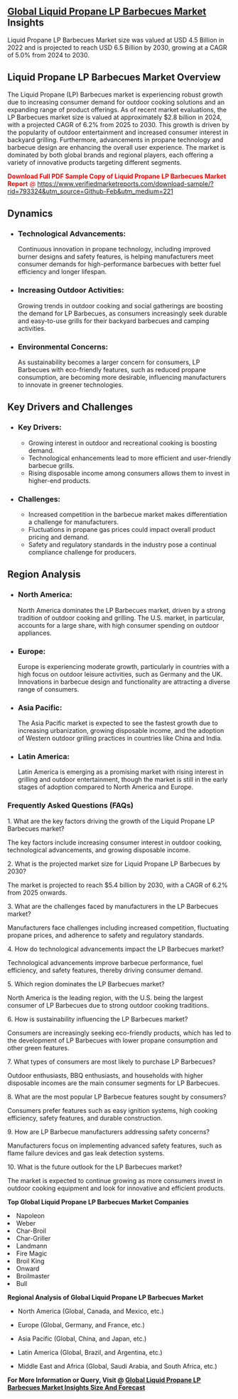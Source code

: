 <h2><a href="https://www.verifiedmarketreports.com/download-sample/?rid=793324&amp;utm_source=Github&amp;utm_medium=221" target="_blank">Global Liquid Propane LP Barbecues Market</a> Insights</h2><p>Liquid Propane LP Barbecues Market size was valued at USD 4.5 Billion in 2022 and is projected to reach USD 6.5 Billion by 2030, growing at a CAGR of 5.0% from 2024 to 2030.</p><p> <h2>Liquid Propane LP Barbecues Market Overview</h2> <p>The Liquid Propane (LP) Barbecues market is experiencing robust growth due to increasing consumer demand for outdoor cooking solutions and an expanding range of product offerings. As of recent market evaluations, the LP Barbecues market size is valued at approximately $2.8 billion in 2024, with a projected CAGR of 6.2% from 2025 to 2030. This growth is driven by the popularity of outdoor entertainment and increased consumer interest in backyard grilling. Furthermore, advancements in propane technology and barbecue design are enhancing the overall user experience. The market is dominated by both global brands and regional players, each offering a variety of innovative products targeting different segments. <p><span class=""><span style="color: #ff0000;"><strong>Download Full PDF Sample Copy of Liquid Propane LP Barbecues Market Report</strong> @ </span><a href="https://www.verifiedmarketreports.com/download-sample/?rid=793324&amp;utm_source=Github-Feb&amp;utm_medium=221" target="_blank">https://www.verifiedmarketreports.com/download-sample/?rid=793324&amp;utm_source=Github-Feb&amp;utm_medium=221</a></span></p></p> <h2>Dynamics</h2> <ul> <li><h3>Technological Advancements:</h3> Continuous innovation in propane technology, including improved burner designs and safety features, is helping manufacturers meet consumer demands for high-performance barbecues with better fuel efficiency and longer lifespan.</li> <li><h3>Increasing Outdoor Activities:</h3> Growing trends in outdoor cooking and social gatherings are boosting the demand for LP Barbecues, as consumers increasingly seek durable and easy-to-use grills for their backyard barbecues and camping activities.</li> <li><h3>Environmental Concerns:</h3> As sustainability becomes a larger concern for consumers, LP Barbecues with eco-friendly features, such as reduced propane consumption, are becoming more desirable, influencing manufacturers to innovate in greener technologies.</li> </ul> <h2>Key Drivers and Challenges</h2> <ul> <li><h3>Key Drivers:</h3> <ul> <li>Growing interest in outdoor and recreational cooking is boosting demand.</li> <li>Technological enhancements lead to more efficient and user-friendly barbecue grills.</li> <li>Rising disposable income among consumers allows them to invest in higher-end products.</li> </ul> </li> <li><h3>Challenges:</h3> <ul> <li>Increased competition in the barbecue market makes differentiation a challenge for manufacturers.</li> <li>Fluctuations in propane gas prices could impact overall product pricing and demand.</li> <li>Safety and regulatory standards in the industry pose a continual compliance challenge for producers.</li> </ul> </li> </ul> <h2>Region Analysis</h2> <ul> <li><h3>North America:</h3> North America dominates the LP Barbecues market, driven by a strong tradition of outdoor cooking and grilling. The U.S. market, in particular, accounts for a large share, with high consumer spending on outdoor appliances.</li> <li><h3>Europe:</h3> Europe is experiencing moderate growth, particularly in countries with a high focus on outdoor leisure activities, such as Germany and the UK. Innovations in barbecue design and functionality are attracting a diverse range of consumers.</li> <li><h3>Asia Pacific:</h3> The Asia Pacific market is expected to see the fastest growth due to increasing urbanization, growing disposable income, and the adoption of Western outdoor grilling practices in countries like China and India.</li> <li><h3>Latin America:</h3> Latin America is emerging as a promising market with rising interest in grilling and outdoor entertainment, though the market is still in the early stages of adoption compared to North America and Europe.</li> </ul> <h3>Frequently Asked Questions (FAQs)</h3> <p>1. What are the key factors driving the growth of the Liquid Propane LP Barbecues market?</p> <p>The key factors include increasing consumer interest in outdoor cooking, technological advancements, and growing disposable income.</p> <p>2. What is the projected market size for Liquid Propane LP Barbecues by 2030?</p> <p>The market is projected to reach $5.4 billion by 2030, with a CAGR of 6.2% from 2025 onwards.</p> <p>3. What are the challenges faced by manufacturers in the LP Barbecues market?</p> <p>Manufacturers face challenges including increased competition, fluctuating propane prices, and adherence to safety and regulatory standards.</p> <p>4. How do technological advancements impact the LP Barbecues market?</p> <p>Technological advancements improve barbecue performance, fuel efficiency, and safety features, thereby driving consumer demand.</p> <p>5. Which region dominates the LP Barbecues market?</p> <p>North America is the leading region, with the U.S. being the largest consumer of LP Barbecues due to strong outdoor cooking traditions.</p> <p>6. How is sustainability influencing the LP Barbecues market?</p> <p>Consumers are increasingly seeking eco-friendly products, which has led to the development of LP Barbecues with lower propane consumption and other green features.</p> <p>7. What types of consumers are most likely to purchase LP Barbecues?</p> <p>Outdoor enthusiasts, BBQ enthusiasts, and households with higher disposable incomes are the main consumer segments for LP Barbecues.</p> <p>8. What are the most popular LP Barbecue features sought by consumers?</p> <p>Consumers prefer features such as easy ignition systems, high cooking efficiency, safety features, and durable construction.</p> <p>9. How are LP Barbecue manufacturers addressing safety concerns?</p> <p>Manufacturers focus on implementing advanced safety features, such as flame failure devices and gas leak detection systems.</p> <p>10. What is the future outlook for the LP Barbecues market?</p> <p>The market is expected to continue growing as more consumers invest in outdoor cooking equipment and look for innovative and efficient products.</p> </p><p><strong>Top Global Liquid Propane LP Barbecues Market Companies</strong></p><div data-test-id=""><p><li>Napoleon</li><li> Weber</li><li> Char-Broil</li><li> Char-Griller</li><li> Landmann</li><li> Fire Magic</li><li> Broil King</li><li> Onward</li><li> Broilmaster</li><li> Bull</li></p><div><strong>Regional Analysis of&nbsp;Global Liquid Propane LP Barbecues Market</strong></div><ul><li dir="ltr"><p dir="ltr">North America&nbsp;(Global, Canada, and Mexico, etc.)</p></li><li dir="ltr"><p dir="ltr">Europe (Global, Germany, and France, etc.)</p></li><li dir="ltr"><p dir="ltr">Asia Pacific&nbsp;(Global, China, and Japan, etc.)</p></li><li dir="ltr"><p dir="ltr">Latin America&nbsp;(Global, Brazil, and Argentina, etc.)</p></li><li dir="ltr">Middle East and Africa&nbsp;(Global, Saudi Arabia, and South Africa, etc.)</li></ul><p><strong>For More Information or Query, Visit @&nbsp;</strong><strong><a href="https://www.verifiedmarketreports.com/product/liquid-propane-lp-barbecues-market/?utm_source=Github&amp;utm_medium=221" target="_blank">Global Liquid Propane LP Barbecues Market Insights Size And Forecast</a></strong></p></div>
